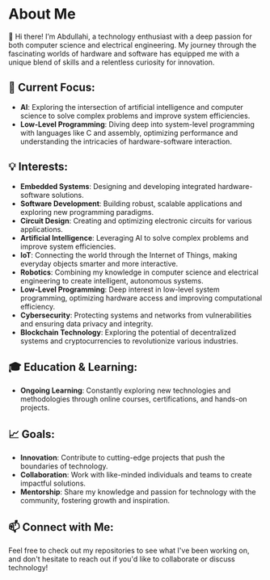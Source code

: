 # About Me
👋 Hi there! I’m Abdullahi, a technology enthusiast with a deep passion for both computer science and electrical engineering. My journey through the fascinating worlds of hardware and software has equipped me with a unique blend of skills and a relentless curiosity for innovation.

## 🔧 Current Focus:
- **AI**: Exploring the intersection of artificial intelligence and computer science to solve complex problems and improve system efficiencies.
- **Low-Level Programming**: Diving deep into system-level programming with languages like C and assembly, optimizing performance and understanding the intricacies of hardware-software interaction.

## 💡 Interests:
- **Embedded Systems**: Designing and developing integrated hardware-software solutions.
- **Software Development**: Building robust, scalable applications and exploring new programming paradigms.
- **Circuit Design**: Creating and optimizing electronic circuits for various applications.
- **Artificial Intelligence**: Leveraging AI to solve complex problems and improve system efficiencies.
- **IoT**: Connecting the world through the Internet of Things, making everyday objects smarter and more interactive.
- **Robotics**: Combining my knowledge in computer science and electrical engineering to create intelligent, autonomous systems.
- **Low-Level Programming**: Deep interest in low-level system programming, optimizing hardware access and improving computational efficiency.
- **Cybersecurity**: Protecting systems and networks from vulnerabilities and ensuring data privacy and integrity.
- **Blockchain Technology**: Exploring the potential of decentralized systems and cryptocurrencies to revolutionize various industries.


## 🎓 Education & Learning:
- **Ongoing Learning**: Constantly exploring new technologies and methodologies through online courses, certifications, and hands-on projects.

## 📈 Goals:
- **Innovation**: Contribute to cutting-edge projects that push the boundaries of technology.
- **Collaboration**: Work with like-minded individuals and teams to create impactful solutions.
- **Mentorship**: Share my knowledge and passion for technology with the community, fostering growth and inspiration.

## 📫 Connect with Me:
 Feel free to check out my repositories to see what I've been working on, and don't hesitate to reach out if you'd like to collaborate or discuss technology!


